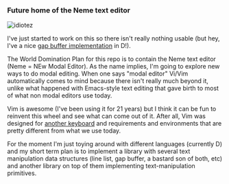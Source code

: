 ### Future home of the Neme text editor

![idiotez](https://i.imgflip.com/1le4it.jpg)

I've just started to work on this so there isn't really nothing usable 
(but hey, I've a nice [gap buffer implementation](https://github.com/juanjux/neme/blob/master/source/core/gapbuffer.d) 
in D!).

The World Domination Plan for this repo is to contain the Neme text editor 
(Neme = NEw Modal Editor). As the name implies, I'm going to explore 
new ways to do modal editing. When one says "modal editor" Vi/Vim 
automatically comes to mind because there isn't really much beyond it, 
unlike what happened with Emacs-style text editing that gave birth to
most of what non modal editors use today.

Vim is awesome (I've been using it for 21 years) but I think it can be fun
to reinvent this wheel and see what can come out of it. After all, Vim 
was designed for [another keyboard](https://en.wikipedia.org/wiki/Vi#/media/File:KB_Terminal_ADM3A.svg)
and requirements and environments that are pretty different from what we 
use today.

For the moment I'm just toying around with different languages (currently D) 
and my short term plan is to implement a library with several text manipulation
data structures (line list, gap buffer, a bastard son of both, etc) and another library on top of them
implementing text-manipulation primitives.
